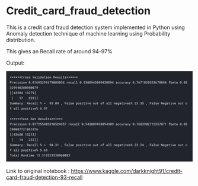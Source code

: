 # Credit_card_fraud_detection
This is a credit card fraud detection system implemented in Python using Anomaly detection technique of machine learning using Probability distribution.

This gives an Recall rate of around 94-97%

Output:

![alt text](https://github.com/DarkKnight1991/Credit_card_fraud_detection/blob/master/Screen%20Shot%202018-08-13%20at%206.32.12%20PM.png)

Link to original notebook : https://www.kaggle.com/darkknight91/credit-card-fraud-detection-93-recall
